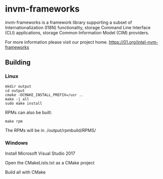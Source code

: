 # invm-frameworks

invm-frameworks is a framework library supporting a subset of
Internationalization (I18N) functionality, storage Command Line Interface (CLI)
applications, storage Common Information Model (CIM) providers.

For more information please visit our project home.
https://01.org/intel-nvm-frameworks

## Building

### Linux
```
mkdir output
cd output
cmake -DCMAKE_INSTALL_PREFIX=/usr ..
make -j all
sudo make install
```

RPMs can also be built:
```
make rpm
```

The RPMs will be in ./output/rpmbuild/RPMS/

### Windows
Install Microsoft Visual Studio 2017

Open the CMakeLists.txt as a CMake project

Build all with CMake
